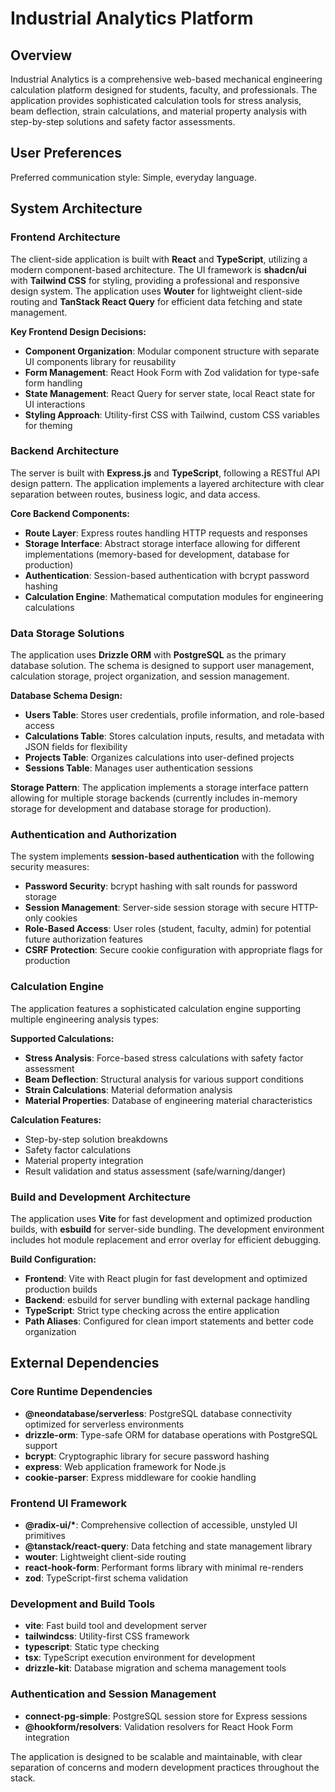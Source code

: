 # Industrial Analytics Platform

## Overview

Industrial Analytics is a comprehensive web-based mechanical engineering calculation platform designed for students, faculty, and professionals. The application provides sophisticated calculation tools for stress analysis, beam deflection, strain calculations, and material property analysis with step-by-step solutions and safety factor assessments.

## User Preferences

Preferred communication style: Simple, everyday language.

## System Architecture

### Frontend Architecture
The client-side application is built with **React** and **TypeScript**, utilizing a modern component-based architecture. The UI framework is **shadcn/ui** with **Tailwind CSS** for styling, providing a professional and responsive design system. The application uses **Wouter** for lightweight client-side routing and **TanStack React Query** for efficient data fetching and state management.

**Key Frontend Design Decisions:**
- **Component Organization**: Modular component structure with separate UI components library for reusability
- **Form Management**: React Hook Form with Zod validation for type-safe form handling
- **State Management**: React Query for server state, local React state for UI interactions
- **Styling Approach**: Utility-first CSS with Tailwind, custom CSS variables for theming

### Backend Architecture
The server is built with **Express.js** and **TypeScript**, following a RESTful API design pattern. The application implements a layered architecture with clear separation between routes, business logic, and data access.

**Core Backend Components:**
- **Route Layer**: Express routes handling HTTP requests and responses
- **Storage Interface**: Abstract storage interface allowing for different implementations (memory-based for development, database for production)
- **Authentication**: Session-based authentication with bcrypt password hashing
- **Calculation Engine**: Mathematical computation modules for engineering calculations

### Data Storage Solutions
The application uses **Drizzle ORM** with **PostgreSQL** as the primary database solution. The schema is designed to support user management, calculation storage, project organization, and session management.

**Database Schema Design:**
- **Users Table**: Stores user credentials, profile information, and role-based access
- **Calculations Table**: Stores calculation inputs, results, and metadata with JSON fields for flexibility
- **Projects Table**: Organizes calculations into user-defined projects
- **Sessions Table**: Manages user authentication sessions

**Storage Pattern**: The application implements a storage interface pattern allowing for multiple storage backends (currently includes in-memory storage for development and database storage for production).

### Authentication and Authorization
The system implements **session-based authentication** with the following security measures:

- **Password Security**: bcrypt hashing with salt rounds for password storage
- **Session Management**: Server-side session storage with secure HTTP-only cookies
- **Role-Based Access**: User roles (student, faculty, admin) for potential future authorization features
- **CSRF Protection**: Secure cookie configuration with appropriate flags for production

### Calculation Engine
The application features a sophisticated calculation engine supporting multiple engineering analysis types:

**Supported Calculations:**
- **Stress Analysis**: Force-based stress calculations with safety factor assessment
- **Beam Deflection**: Structural analysis for various support conditions
- **Strain Calculations**: Material deformation analysis
- **Material Properties**: Database of engineering material characteristics

**Calculation Features:**
- Step-by-step solution breakdowns
- Safety factor calculations
- Material property integration
- Result validation and status assessment (safe/warning/danger)

### Build and Development Architecture
The application uses **Vite** for fast development and optimized production builds, with **esbuild** for server-side bundling. The development environment includes hot module replacement and error overlay for efficient debugging.

**Build Configuration:**
- **Frontend**: Vite with React plugin for fast development and optimized production builds
- **Backend**: esbuild for server bundling with external package handling
- **TypeScript**: Strict type checking across the entire application
- **Path Aliases**: Configured for clean import statements and better code organization

## External Dependencies

### Core Runtime Dependencies
- **@neondatabase/serverless**: PostgreSQL database connectivity optimized for serverless environments
- **drizzle-orm**: Type-safe ORM for database operations with PostgreSQL support
- **bcrypt**: Cryptographic library for secure password hashing
- **express**: Web application framework for Node.js
- **cookie-parser**: Express middleware for cookie handling

### Frontend UI Framework
- **@radix-ui/\***: Comprehensive collection of accessible, unstyled UI primitives
- **@tanstack/react-query**: Data fetching and state management library
- **wouter**: Lightweight client-side routing
- **react-hook-form**: Performant forms library with minimal re-renders
- **zod**: TypeScript-first schema validation

### Development and Build Tools
- **vite**: Fast build tool and development server
- **tailwindcss**: Utility-first CSS framework
- **typescript**: Static type checking
- **tsx**: TypeScript execution environment for development
- **drizzle-kit**: Database migration and schema management tools

### Authentication and Session Management
- **connect-pg-simple**: PostgreSQL session store for Express sessions
- **@hookform/resolvers**: Validation resolvers for React Hook Form integration

The application is designed to be scalable and maintainable, with clear separation of concerns and modern development practices throughout the stack.
